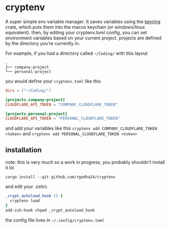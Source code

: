 # cryptenv

A super simple env variable manager. It saves variables using the [keyring](docs.rs/keyring) crate, which puts them into the macos keychain (or windows/linux equivalent). then, by editing your cryptenv.toml config, you can set environment variables based on your current project. projects are defined by the directory you're currently in. 

For example, if you had a directory called `~/Coding/` with this layout
```
.
├── company-project
└── personal-project
```

you would define your `cryptenv.toml` like this
```toml
dirs = ["~/Coding/"]

[projects.company-project]
CLOUDFLARE_API_TOKEN = "COMPANY_CLOUDFLARE_TOKEN"

[projects.personal-project]
CLOUDFLARE_API_TOKEN = "PERSONAL_CLOUDFLARE_TOKEN"

```

and add your variables like this `cryptenv add COMPANY_CLOUDFLARE_TOKEN <token>` and `cryptenv add PERSONAL_CLOUDFLARE_TOKEN <token>`

## installation 
note: this is very much so a work in progress, you probably shouldn't install it lol

`cargo install --git github.com/rgodha24/cryptenv`

and edit your .zshrc
```zsh
_crypt_autoload_hook () {
  cryptenv load
}
add-zsh-hook chpwd _crypt_autoload_hook
```

the config file lives in `~/.config/cryptenv.toml`
